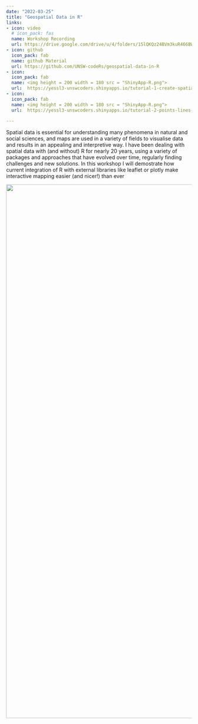 ```yaml
---
date: "2022-03-25"
title: "Geospatial Data in R"
links:
- icon: video
  # icon_pack: fas
  name: Workshop Recording 
  url: https://drive.google.com/drive/u/4/folders/15lQKQz24BVm3kuR466BWyS4sWpeg9uDm
- icon: github
  icon_pack: fab
  name: github Material
  url: https://github.com/UNSW-codeRs/geospatial-data-in-R
- icon: 
  icon_pack: fab
  name: <img height = 200 width = 180 src = "ShinyApp-R.png">
  url:  https://yessl3-unswcoders.shinyapps.io/tutorial-1-create-spatial-object/
- icon: 
  icon_pack: fab
  name: <img height = 200 width = 180 src = "ShinyApp-R.png">
  url:  https://yessl3-unswcoders.shinyapps.io/tutorial-2-points-lines-polygons/
  
---  
```

Spatial data is essential for understanding many phenomena in natural and social sciences, and maps are used in a variety of fields to visualise data and results in an appealing and interpretive way. I have been dealing with spatial data with (and without) R for nearly 20 years, using a variety of packages and approaches that have evolved over time, regularly finding challenges and new solutions. In this workshop I will demostrate how current integration of R with external libraries like leaflet or plotly make interactive mapping easier (and nicer!) than ever

<img src="geospatial_flyer.png" width=1450 style = "margin-left: 0px; margin-right: 0px; float:right;" >
